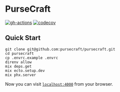 # PurseCraft

[![gh-actions](https://github.com/pursecraft/pursecraft/workflows/CI/badge.svg)](https://github.com/pursecraft/pursecraft/actions?workflow=CI)
[![codecov](https://codecov.io/gh/pursecraft/pursecraft/graph/badge.svg?token=V2XIAKYFOo)](https://codecov.io/gh/pursecraft/pursecraft)

## Quick Start

```
git clone git@github.com:pursecraft/pursecraft.git
cd pursecraft
cp .envrc.example .envrc
direnv allow
mix deps.get
mix ecto.setup.dev
mix phx.server
```

Now you can visit [`localhost:4000`](http://localhost:4000) from your browser.
